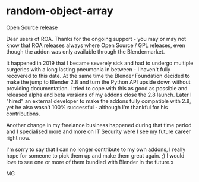 # random-object-array

Open Source release

Dear users of ROA. Thanks for the ongoing support - you may or may not know that ROA releases always where Open Source / GPL releases, even though the addon was only available through the Blendermarket.

It happened in 2019 that I became severely sick and had to undergo multiple surgeries with a long lasting pneumonia in between - I haven't fully recovered to this date. At the same time the Blender Foundation decided to make the jump to Blender 2.8 and turn the Python API upside down without providing documentation. I tried to cope with this as good as possible and released alpha and beta versions of my addons close the 2.8 launch. Later I "hired" an external developer to make the addons fully compatible with 2.8, yet he also wasn't 100% successful - although I'm thankful for his contributions.

Another change in my freelance business happened during that time period and I specialised more and more on IT Security were I see my future career right now.

I'm sorry to say that I can no longer contribute to my own addons, I really hope for someone to pick them up and make them great again. ;) I would love to see one or more of them bundled with Blender in the future.x

MG
